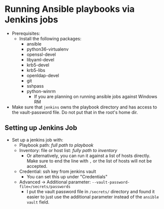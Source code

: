 # Running Ansible playbooks via Jenkins jobs
  * Prerequisites:
    * Install the following packages:
      * ansible
      * python36-virtualenv
      * openssl-devel
      * libyaml-devel
      * krb5-devel
      * krb5-libs
      * openldap-devel
      * git
      * sshpass
      * python-winrm
        * If you are planning on running ansible jobs against Windows RM
  * Make sure that `jenkins` owns the playbook directory and has access to the vault-password file. Do not put that in the root's home dir.

## Setting up Jenkins Job
* Set up a jenkins job with:
  * Playbook path: _full path to playbook_
  * Inventory: file or host list: _fully path to inventory_
    * Or alternatively, you can run it against a list of hosts directly. Make sure to end the line with `,` or the list of hosts will not be accepted.
  * Credential: ssh key from jenkins vault
    * You can set this up under "Credentials"
  * Advanced ->  Additional parameter: `--vault-password-file=/secrets/passwords`
      * I put the vault password file in `/secrets/` directory and found it easier to just use the additional parameter instead of the `ansible vault` field.
